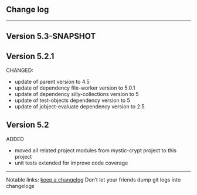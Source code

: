 ## Change log
----------------------

Version 5.3-SNAPSHOT
-------------

Version 5.2.1
-------------

CHANGED:

- update of parent version to 4.5
- update of dependency file-worker version to 5.0.1
- update of dependency silly-collections version to 5
- update of test-objects dependency version to 5
- update of jobject-evaluate dependency version to 2.5

Version 5.2
-------------

ADDED

- moved all related project modules from mystic-crypt project to this project
- unit tests extended for improve code coverage

-------------

Notable links:
[keep a changelog](http://keepachangelog.com/en/1.0.0/) Don’t let your friends dump git logs into changelogs
